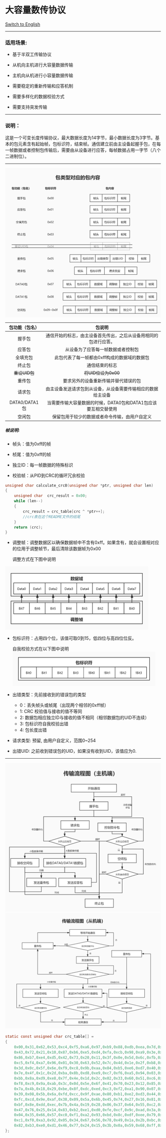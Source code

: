 # 大容量数传协议

[Switch to English](https://github.com/ZhuYanzhen1/CDTP/blob/master/Large%20Capacity/README.md)

***

### 适用场景:
+ 基于半双工传输协议

+ 从机向主机进行大容量数据传输

+ 主机向从机进行小容量数据传输

+ 需要稳定的重新传输和应答机制

+ 需要多样化的数据校验方式

+ 需要支持突发传输

***

### 说明：

这是一个可变长度传输协议，最大数据长度为14字节，最小数据长度为3字节。基本的包元素含有起始帧，包标识符，结束帧。通信建立前由主设备起握手包，在每一帧数据或者控制包传输后，需要由从设备进行应答，每帧数据占用一字节（八个二进制位）。
***
<img src="https://raw.githubusercontent.com/ZhuYanzhen1/CDTP/master/Pic/Package%20Type%20Corresponding%20Package%20Content_cn.jpg" alt="PID Corresponding PC" title="PID Corresponding PC"  />

| 包功能（包名） |                            包说明                            |
| :------------: | :----------------------------------------------------------: |
|     握手包     | 通信开始的标志，由主设备首先传出，之后从设备用相同的包进行应答。 |
|     应答包     |              从设备为了应答每一帧数据或者控制包              |
|    全填充包    |         此包代表了每一帧都由0xff构成的数据域的数据包         |
|     终止包     |                        通信结束的标志                        |
| ~~重设UID包~~  |                     ~~将UID位设为0x00~~                      |
|     重传包     |             要求另外的设备重新传输并替代错误的包             |
|     请求包     | 由主设备发送请求包到从设备，从设备需要传输相应的数据给主设备 |
| DATA0/DATA1 包 | 当需要传输大容量数据的时候，DATA0包和DATA1包应该要互相交替使用 |
|     空闲包     |        保留包用于较少的数据或者命令传输，由用户自定义        |

##### 帧说明:
+ 帧头：值为0xff的帧

+ 桢尾：值为0xff的帧

+ 独立ID：每一帧数据的特殊标识

+ 校验帧：从PID到CRC的循环冗余校验

```c
unsigned char calculate_crc8(unsigned char *ptr, unsigned char len) 
{
    unsigned char  crc_result = 0x00;
    while (len--)
    {
        crc_result = crc_table[crc ^ *ptr++];
        //crc表在这个README文件的结尾
    }
    return (crc);
}
```

+ 调整帧：调整数据区以确保数据帧中不含有0xff。如果含有，就会设置相对应的位用于调整帧节，最后清除该数据帧为0x00

  调整方式在下图中说明
 <img src="https://raw.githubusercontent.com/ZhuYanzhen1/CDTP/master/Pic/Adjust%20Frame_cn.jpg" alt="Adjust Frame" title="Adjust Frame" style="zoom: 50%;" />

+ 包标识符：占用四个位，该值可取0到15，低四位与高四位位反。

  自我校验方式在以下图中说明
  <img src="https://raw.githubusercontent.com/ZhuYanzhen1/CDTP/master/Pic/PID%20Frame_cn.jpg" alt="PID Frame" title="PID Frame" style="zoom: 50%;" />

+ 出错类型：先前接收到的错误包的类型
  
    - 0：丢失帧头或帧尾（出现两个相邻的0xff帧）
    - 1: CRC 校验值与接收的值不等同
    - 2: 数据包相应独立ID与接收的值不相同（相邻数据包的UID不连续）
    - 3: 包标识符自我校验出错
    - 4: 包长度出错

+ 请求类型: 预留, 由用户自定义，范围0~254

+ 出错UID: 之前收到错误包的UID，如果没有收到UID，该值应为0.

***
<img src="https://raw.githubusercontent.com/ZhuYanzhen1/CDTP/master/Pic/Transmit%20Process(Master%20Side)_cn.jpg" alt="PID Frame" title="PID Frame" style="zoom: 100%;" />

<img src="https://raw.githubusercontent.com/ZhuYanzhen1/CDTP/master/Pic/Transmit%20Process(Slave%20Side)_cn.jpg" alt="PID Frame" title="PID Frame" style="zoom: 100%;" />

```c
static const unsigned char crc_table[] =
{
    0x00,0x31,0x62,0x53,0xc4,0xf5,0xa6,0x97,0xb9,0x88,0xdb,0xea,0x7d,0x4c,0x1f,0x2e,
    0x43,0x72,0x21,0x10,0x87,0xb6,0xe5,0xd4,0xfa,0xcb,0x98,0xa9,0x3e,0x0f,0x5c,0x6d,
    0x86,0xb7,0xe4,0xd5,0x42,0x73,0x20,0x11,0x3f,0x0e,0x5d,0x6c,0xfb,0xca,0x99,0xa8,
    0xc5,0xf4,0xa7,0x96,0x01,0x30,0x63,0x52,0x7c,0x4d,0x1e,0x2f,0xb8,0x89,0xda,0xeb,
    0x3d,0x0c,0x5f,0x6e,0xf9,0xc8,0x9b,0xaa,0x84,0xb5,0xe6,0xd7,0x40,0x71,0x22,0x13,
    0x7e,0x4f,0x1c,0x2d,0xba,0x8b,0xd8,0xe9,0xc7,0xf6,0xa5,0x94,0x03,0x32,0x61,0x50,
    0xbb,0x8a,0xd9,0xe8,0x7f,0x4e,0x1d,0x2c,0x02,0x33,0x60,0x51,0xc6,0xf7,0xa4,0x95,
    0xf8,0xc9,0x9a,0xab,0x3c,0x0d,0x5e,0x6f,0x41,0x70,0x23,0x12,0x85,0xb4,0xe7,0xd6,
    0x7a,0x4b,0x18,0x29,0xbe,0x8f,0xdc,0xed,0xc3,0xf2,0xa1,0x90,0x07,0x36,0x65,0x54,
    0x39,0x08,0x5b,0x6a,0xfd,0xcc,0x9f,0xae,0x80,0xb1,0xe2,0xd3,0x44,0x75,0x26,0x17,
    0xfc,0xcd,0x9e,0xaf,0x38,0x09,0x5a,0x6b,0x45,0x74,0x27,0x16,0x81,0xb0,0xe3,0xd2,
    0xbf,0x8e,0xdd,0xec,0x7b,0x4a,0x19,0x28,0x06,0x37,0x64,0x55,0xc2,0xf3,0xa0,0x91,
    0x47,0x76,0x25,0x14,0x83,0xb2,0xe1,0xd0,0xfe,0xcf,0x9c,0xad,0x3a,0x0b,0x58,0x69,
    0x04,0x35,0x66,0x57,0xc0,0xf1,0xa2,0x93,0xbd,0x8c,0xdf,0xee,0x79,0x48,0x1b,0x2a,
    0xc1,0xf0,0xa3,0x92,0x05,0x34,0x67,0x56,0x78,0x49,0x1a,0x2b,0xbc,0x8d,0xde,0xef,
    0x82,0xb3,0xe0,0xd1,0x46,0x77,0x24,0x15,0x3b,0x0a,0x59,0x68,0xff,0xce,0x9d,0xac
};
```